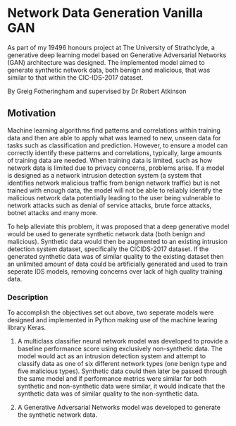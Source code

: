 # Network Data Generation Vanilla GAN

As part of my 19496 honours project at The University of Strathclyde, a generative deep learning model based on Generative Adversarial Networks (GAN) architecture was designed. The implemented model aimed to generate synthetic network data, both benign and malicious, that was similar to that within the CIC-IDS-2017 dataset. 

By Greig Fotheringham and supervised by Dr Robert Atkinson

## Motivation

Machine learning algorithms find patterns and correlations within training data and then are able to apply what was learned to new, unseen data for tasks such as classification and prediction. However, to ensure a model can correctly identify these patterns and correlations, typically, large amounts of training data are needed. When training data is limited, such as how network data is limited due to privacy concerns, problems arise. If a model is designed as a network intrusion detection system (a system that identifies network malicious traffic from benign network traffic) but is not trained with enough data, the model will not be able to reliably identify the malicious network data potentially leading to the user being vulnerable to network attacks such as denial of service attacks, brute force attacks, botnet attacks and many more. 

To help alleviate this problem, it was proposed that a deep generative model would be used to generate synthetic network data (both benign and malicious). Synthetic data would then be augmented to an existing intrusion detection system dataset, specifically the CICIDS-2017 dataset. If the generated synthetic data was of similar quality to the existing dataset then an unlimited amount of data could be artificially generated and used to train seperate IDS models, removing concerns over lack of high quality training data. 

### Description

To accomplish the objectives set out above, two seperate models were designed and implemented in Python making use of the machine learing library Keras. 

1. A multiclass classifier neural network model was developed to provide a baseline performance score using exclusively non-synthetic data. The model would act as an intrusion detection system and attempt to classify data as one of six different network types (one benign type and five malicious types). Synthetic data could then later be passed through the same model and if performance metrics were similar for both synthetic and non-synthetic data were similar, it would indicate that the synthetic data was of similar quality to the non-synthetic data.

2. A Generative Adversarial Networks model was developed to generate the synthetic network data.